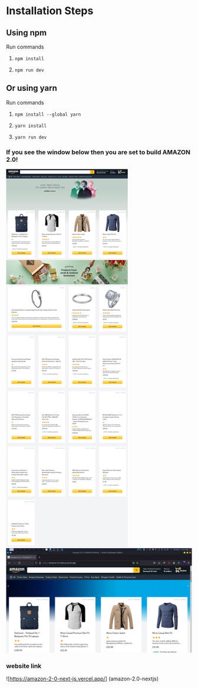 # Installation Steps

## Using npm

Run commands

1. `npm install`

2. `npm run dev`

## Or using yarn

Run commands

1. `npm install --global yarn`

2. `yarn install`

3. `yarn run dev`

### If you see the window below then you are set to build AMAZON 2.0!

![Screenshot](Amazon-2-0-Prahlad-Timalsina.png?raw=true "project Screenshot")
![Screenshot](amazon2.0.png?raw=true "project Screenshot")

### website link

![https://amazon-2-0-next-js.vercel.app/] (amazon-2.0-nextjs)
